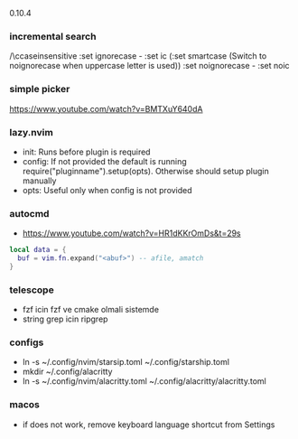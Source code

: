 0.10.4

### incremental search
/\ccaseinsensitive
:set ignorecase - :set ic (:set smartcase (Switch to noignorecase when uppercase letter is used))
:set noignorecase - :set noic

### simple picker
https://www.youtube.com/watch?v=BMTXuY640dA

### lazy.nvim
- init: Runs before plugin is required
- config: If not provided the default is running require("pluginname").setup(opts). Otherwise should setup plugin manually
- opts: Useful only when config is not provided

### autocmd
- https://www.youtube.com/watch?v=HR1dKKrOmDs&t=29s
```lua
local data = {
  buf = vim.fn.expand("<abuf>") -- afile, amatch
}
```

### telescope
- fzf icin fzf ve cmake olmali sistemde
- string grep icin ripgrep

### configs
- ln -s ~/.config/nvim/starsip.toml ~/.config/starship.toml
- mkdir ~/.config/alacritty
- ln -s ~/.config/nvim/alacritty.toml ~/.config/alacritty/alacritty.toml

### macos
-  if <C-Space> does not work, remove keyboard language shortcut from Settings
